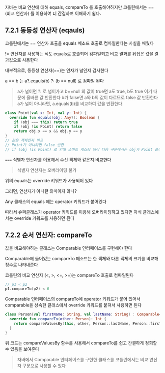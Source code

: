 자바는 비교 연산에 대해 equals, compareTo 를 호출해야하지만 코틀린에서는 == (비교 연산자) 를 이용하여 더 간결하며 이해하기 쉽다.

## 7.2.1 동등성 연산자 (eqauls)

코틀린에서는 == 연산자 호출을 equals 메소드 호출로 컴파일한다는 사실을 배웠다

!= 연산자를 사용하는 식도 equals로 호출되어 컴파일되고 비교 결과를 뒤집은 값을 결과값으로 사용한다

내부적으로, 동등성 연산자(==)는 인자가 널인지 검사한다

a == b 는 a?.eqauls(b) ?: (b == null) 로 컴파일 된다

> a가 널이면 ?: 로 넘어가고 b==null 의 값이 true면 a도 true, b도 true 이기 때문에 올바른 값 반환한다
> b가 false면 a와 b의 값이 다르므로 false 값 반환한다
> a가 널이 아니라면, a.equals(b)를 비교하여 값을 반환한다

```kotlin
class Point(val x: Int, val y: Int) {
  override fun equals(obj: Any?): Boolean {
    if (obj === this) return true
    if (obj !is Point) return false
    return obj.x == x && obj.y == y
}
// 같은 객체인지 비교
// Point가 아니라면 false 반환
// if (obj !is Point) 로 인해 스마트 캐스팅 되어 다음 구문에서는 obj가 Point 클래스로 캐스팅
```

`===` 식별자 연산자를 이용해서 수신 객체와 같은지 비교한다
> 식별자 연산자는 오버라이딩 불가

위의 equals는 override 키워드가 사용되어 있다

그러면, 연산자가 아니란 의미이지 않나?

Any 클래스의 equals 에는 operator 키워드가 붙어있다

따라서 슈퍼클래스가 operator 키워드를 이용해 오버라이딩하고 있다면 자식 클래스에서는 override 키워드를 사용하면 된다

## 7.2.2 순서 연산자: compareTo

값을 비교해야하는 클래스는 Comparable 인터페이스를 구현해야 한다

Comparable에 들어있는 compareTo 메소드는 한 객체와 다른 객체의 크기를 비교해 정수로 나타내준다

코틀린의 비교 연산자 (<, >, <=, >=)는 compareTo 호출로 컴파일된다
```kotlin
// p1 < p2
p1.compareTo(p2) < 0 
```

Comparable 인터페이스의 compareTo에 operator 키워드가 붙어 있어서 comparable을 상속한 클래스에서 override 키워드를 붙혀서 사용하면 된다

```kotlin
class Person(val firstName: String, val lastName: String) : Comparable<Person> {
  override fun compareTo(other: Person): Int {
    return compareValuesBy(this, other, Person::lastName, Person::firstName)
  }
}
```

위 코드는 compareValuesBy 함수를 사용해서 compareTo를 쉽고 간결하게 정희할 수 있음을 보여준다

> 자바에서 Comparable 인터페이스를 구현한 클래스를 코틀린에서는 비교 연산자 구문으로 사용할 수 있다
